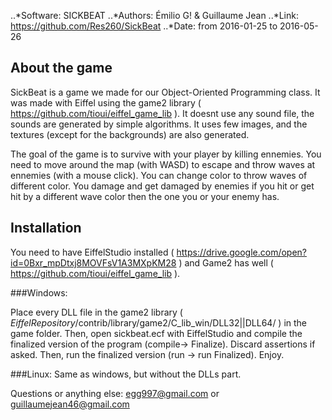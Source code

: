 ..*Software: SICKBEAT
..*Authors: Émilio G! & Guillaume Jean
..*Link: https://github.com/Res260/SickBeat
..*Date: from 2016-01-25 to 2016-05-26

About the game
--------------

SickBeat is a game we made for our Object-Oriented Programming class. It was
made with Eiffel using the game2 library 
( https://github.com/tioui/eiffel_game_lib ). It doesnt use any sound file, the
sounds are generated by simple algorithms. It uses few images, and the textures
(except for the backgrounds) are also generated.

The goal of the game is to survive with your player by killing ennemies. You
need to move around the map (with WASD) to escape and throw waves at ennemies
(with a mouse click). You can change color to throw waves of different color.
You damage and get damaged by enemies if you hit or get hit by a different
wave color then the one you or your enemy has.

Installation
------------

You need to have EiffelStudio installed ( https://drive.google.com/open?id=0Bxr_mpDtxj8MOVFsV1A3MXpKM28 )
and Game2 has well ( https://github.com/tioui/eiffel_game_lib ).

###Windows:

Place every DLL file in the game2 library
( *EiffelRepository*/contrib/library/game2/C_lib_win/DLL32||DLL64/ ) in the 
game folder. Then, open sickbeat.ecf with EiffelStudio and compile the 
finalized version of the program (compile-> Finalize). Discard assertions if 
asked. Then, run the finalized version (run -> run Finalized). Enjoy.


###Linux:
Same as windows, but without the DLLs part.

Questions or anything else: egg997@gmail.com or guillaumejean46@gmail.com
